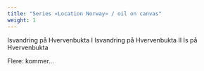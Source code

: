 ```yaml
---
title: "Series «Location Norway» / oil on canvas"
weight: 1
---
```

Isvandring på Hvervenbukta I
Isvandring på Hvervenbukta II
Is på Hvervenbukta

Flere: kommer...